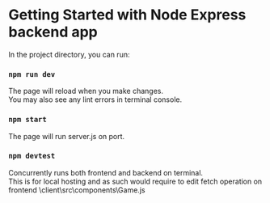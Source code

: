 # Getting Started with Node Express backend app

In the project directory, you can run:

### `npm run dev`

The page will reload when you make changes.\
You may also see any lint errors in terminal console.

### `npm start`

The page will run server.js on port.

### `npm devtest`

Concurrently runs both frontend and backend on terminal.\
This is for local hosting and as such would require to edit fetch operation on frontend \client\src\components\Game.js
